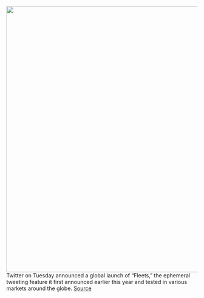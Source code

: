 <img src='https://cdn.vox-cdn.com/thumbor/iOQlKH1eQk3ZZVMlrmGQli8pG-4=/0x0:4320x4320/1200x800/filters:focal(1772x1078:2462x1768)/cdn.vox-cdn.com/uploads/chorus_image/image/67804149/RUPAKh4g.0.png' width='700px' /><br/>
Twitter on Tuesday announced a global launch of “Fleets,” the ephemeral tweeting feature it first announced earlier this year and tested in various markets around the globe.
<a href='https://www.theverge.com/2020/11/17/21570368/twitter-fleets-disapeating-tweets-stories-launch-available-now'> Source <a/>